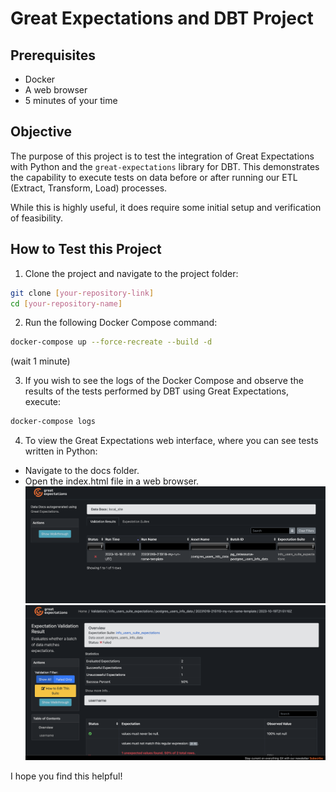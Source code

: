 # Great Expectations and DBT Project

## Prerequisites
- Docker
- A web browser
- 5 minutes of your time

## Objective
The purpose of this project is to test the integration of Great Expectations with Python and the `great-expectations` library for DBT. This demonstrates the capability to execute tests on data before or after running our ETL (Extract, Transform, Load) processes.

While this is highly useful, it does require some initial setup and verification of feasibility.

## How to Test this Project

1. Clone the project and navigate to the project folder:
```bash
git clone [your-repository-link]
cd [your-repository-name]
```

2. Run the following Docker Compose command:
```bash
docker-compose up --force-recreate --build -d
```
(wait 1 minute)

3. If you wish to see the logs of the Docker Compose and observe the results of the tests performed by DBT using Great Expectations, execute:
```bash
docker-compose logs
```

4. To view the Great Expectations web interface, where you can see tests written in Python:
- Navigate to the docs folder.
- Open the index.html file in a web browser.
![great_web_console](images/great_expectations_web_console.png)
![great_web_console_test](images/great_expectations_tests.png)

I hope you find this helpful!